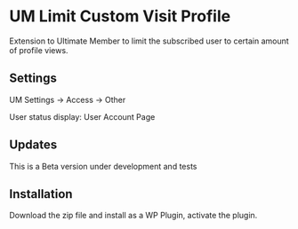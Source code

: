 # UM Limit Custom Visit Profile
Extension to Ultimate Member to limit the subscribed user to certain amount of profile views.
## Settings
UM Settings -> Access -> Other

User status display: User Account Page
## Updates
This is a Beta version under development and tests
## Installation
Download the zip file and install as a WP Plugin, activate the plugin.
